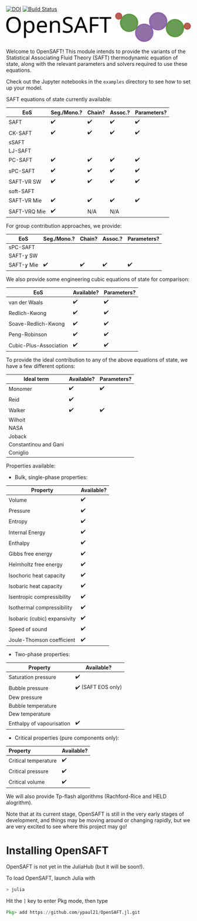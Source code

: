 [![DOI](https://zenodo.org/badge/267659508.svg)](https://zenodo.org/badge/latestdoi/267659508)
[![Build Status](https://github.com/ypaul21/OpenSAFT.jl/workflows/CI/badge.svg)](https://github.com/ypaul21/OpenSAFT.jl/actions)
![OpenSAFT_logo](docs/OpenSAFT_logo.svg)

Welcome to OpenSAFT! This module intends to provide the variants of the Statistical Associating Fluid Theory (SAFT) thermodynamic equation of state, along with the relevant parameters and solvers required to use these equations.

Check out the Jupyter notebooks in the ```examples``` directory to see how to set up your model.

SAFT equations of state currently available:

| EoS          | Seg./Mono.?        | Chain?             | Assoc.?            | Parameters?        |
| ------------ | ------------------ | ------------------ | ------------------ | ------------------ |
| SAFT         | :heavy_check_mark: | :heavy_check_mark: | :heavy_check_mark: | :heavy_check_mark: |
| CK-SAFT      | :heavy_check_mark: | :heavy_check_mark: | :heavy_check_mark: | :heavy_check_mark: |
| sSAFT        |                    |                    |                    |                    |
| LJ-SAFT      |                    |                    |                    |                    |
| PC-SAFT      | :heavy_check_mark: | :heavy_check_mark: | :heavy_check_mark: | :heavy_check_mark: |
| sPC-SAFT     | :heavy_check_mark: | :heavy_check_mark: | :heavy_check_mark: | :heavy_check_mark: |
| SAFT-VR SW   | :heavy_check_mark: | :heavy_check_mark: | :heavy_check_mark: | :heavy_check_mark: |
| soft-SAFT    |                    |                    |                    |                    |
| SAFT-VR Mie  | :heavy_check_mark: | :heavy_check_mark: | :heavy_check_mark: | :heavy_check_mark: |
| SAFT-VRQ Mie | :heavy_check_mark: | N/A                | N/A                |                    |

For group contribution approaches, we provide:

| EoS          | Seg./Mono.?        | Chain?             | Assoc.?            | Parameters?        |
| ------------ | ------------------ | ------------------ | ------------------ | ------------------ |
| sPC-SAFT     |                    |                    |                    |                    |
| SAFT-*ɣ* SW  |                    |                    |                    |                    |
| SAFT-*ɣ* Mie | :heavy_check_mark: | :heavy_check_mark: | :heavy_check_mark: | :heavy_check_mark: |

We also provide some engineering cubic equations of state for comparison:

| EoS                    | Available?         | Parameters?        |
| ---------------------- | ------------------ | ------------------ |
| van der Waals          | :heavy_check_mark: | :heavy_check_mark: |
| Redlich-Kwong          | :heavy_check_mark: | :heavy_check_mark: |
| Soave-Redlich-Kwong    | :heavy_check_mark: | :heavy_check_mark: |
| Peng-Robinson          | :heavy_check_mark: | :heavy_check_mark: |
| Cubic-Plus-Association | :heavy_check_mark: | :heavy_check_mark: |

To provide the ideal contribution to any of the above equations of state, we have a few different options:

| Ideal term            | Available?         | Parameters?        |
| --------------------- | ------------------ | ------------------ |
| Monomer               | :heavy_check_mark: | :heavy_check_mark: |
| Reid                  | :heavy_check_mark: |                    |
| Walker                | :heavy_check_mark: | :heavy_check_mark: |
| Wilhoit               |                    |                    |
| NASA                  |                    |                    |
| Joback                |                    |                    |
| Constantinou and Gani |                    |                    |
| Coniglio              |                    |                    |

Properties available:

- Bulk, single-phase properties:

| Property                     | Available?         |
| ---------------------------- | ------------------ |
| Volume                       | :heavy_check_mark: |
| Pressure                     | :heavy_check_mark: |
| Entropy                      | :heavy_check_mark: |
| Internal Energy              | :heavy_check_mark: |
| Enthalpy                     | :heavy_check_mark: |
| Gibbs free energy            | :heavy_check_mark: |
| Helmholtz free energy        | :heavy_check_mark: |
| Isochoric heat capacity      | :heavy_check_mark: |
| Isobaric heat capacity       | :heavy_check_mark: |
| Isentropic compressibility   | :heavy_check_mark: |
| Isothermal compressibility   | :heavy_check_mark: |
| Isobaric (cubic) expansivity | :heavy_check_mark: |
| Speed of sound               | :heavy_check_mark: |
| Joule-Thomson coefficient    | :heavy_check_mark: |

- Two-phase properties:

| Property                  | Available?                         |
| ------------------------- | ---------------------------------- |
| Saturation pressure       | :heavy_check_mark:                 |
| Bubble pressure           | :heavy_check_mark: (SAFT EOS only)​ |
| Dew pressure              |                                    |
| Bubble temperature        |                                    |
| Dew temperature           |                                    |
| Enthalpy of vapourisation | :heavy_check_mark:                 |

- Critical properties (pure components only):

| Property             | Available?         |
| :------------------- | ------------------ |
| Critical temperature | :heavy_check_mark: |
| Critical pressure    | :heavy_check_mark: |
| Critical volume      | :heavy_check_mark: |

We will also provide Tp-flash algorithms (Rachford-Rice and HELD alogrithm).

Note that at its current stage, OpenSAFT is still in the very early stages of development, and things may be moving around or changing rapidly, but we are very excited to see where this project may go!

# Installing OpenSAFT

OpenSAFT is not yet in the JuliaHub (but it will be soon!).

To load OpenSAFT, launch Julia with

```julia
> julia
```

Hit the ```]``` key to enter Pkg mode, then type

```julia
Pkg> add https://github.com/ypaul21/OpenSAFT.jl.git
```
